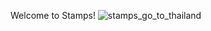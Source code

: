 Welcome to Stamps!
![stamps_go_to_thailand](https://user-images.githubusercontent.com/210428/193207852-68369d45-4f95-40fe-88e5-fd78a17cd381.jpeg)
